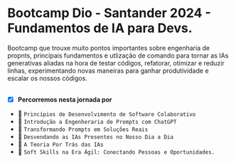 # Bootcamp Dio - Santander 2024 - Fundamentos de IA para Devs.

Bootcamp que trouxe muito pontos importantes sobre engenharia de propnts, principais fundamentos e utlização de comando para tornar as IAs generativas aliadas na hora de testar códigos,
refatorar, otimizar e reduzir linhas, experimentando novas maneiras para ganhar produtividade e escalar os nossos códigos.
<br>
<br>

 - [X] **Percorremos nesta jornada por**
 - 🎯 `Princípios de Desenvolvimento de Software Colaborativo`
 - 🎯 `Introdução a Engenheraria de Prompts com ChatGPT`
 - 🎯 `Transformando Prompts em Soluções Reais`
 - 🎯 `Desvendando as IAs Presentes no Nosso Dia a Dia`
 - 🎯 `A Teoria Por Trás das IAs`
 - 🎯 `Soft Skills na Era Ágil: Conectando Pessoas e Oportunidades.`
<br>






